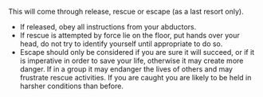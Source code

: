 [Title]: # (Termination/Release)
[Difficulty]: # (Advanced)
[Order]: # (4)

This will come through release, rescue or escape (as a last resort only).

*   If released, obey all instructions from your abductors.
*   If rescue is attempted by force lie on the floor, put hands over your head, do not try to identify yourself until appropriate to do so.
*   Escape should only be considered if you are sure it will succeed, or if it is imperative in order to save your life, otherwise it may create more danger. If in a group it may endanger the lives of others and may frustrate rescue activities. If you are caught you are likely to be held in harsher conditions than before.
